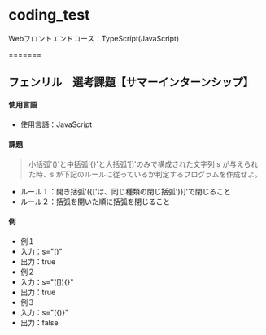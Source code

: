 # coding_test
Webフロントエンドコース：TypeScript(JavaScript)

=======
## フェンリル　選考課題【サマーインターンシップ】
#### 使用言語
  * 使用言語：JavaScript
#### 課題
> 小括弧'()'と中括弧'{}'と大括弧'[]'のみで構成された文字列 s が与えられた時、s が下記のルールに従っているか判定するプログラムを作成せよ。
  * ルール１：開き括弧'({['は、同じ種類の閉じ括弧')}]'で閉じること
  * ルール２：括弧を開いた順に括弧を閉じること
#### 例

* 例１
* 入力：s="()"
* 出力：true
* 例２
* 入力：s="([]){}"
* 出力：true
* 例３
* 入力：s="({)}"
* 出力：false
